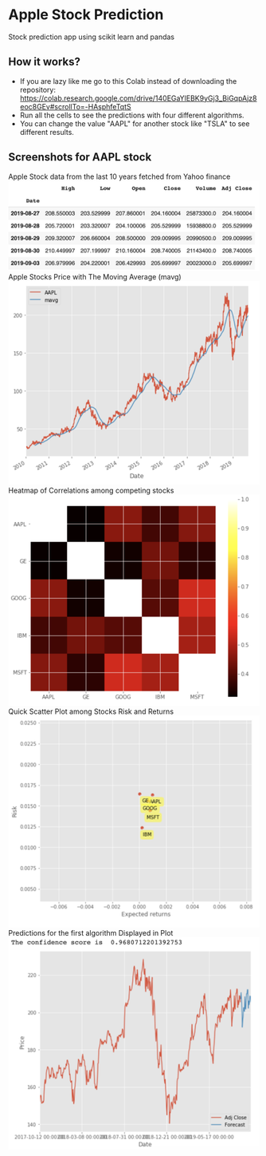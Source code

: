 # Apple Stock Prediction
Stock prediction app using scikit learn and pandas

## How it works?
- If you are lazy like me go to this Colab instead of downloading the repository: https://colab.research.google.com/drive/140EGaYlEBK9yGj3_BiGqpAjz8eoc8GEv#scrollTo=-HAsphfeTqtS
- Run all the cells to see the predictions with four different algorithms.
- You can change the value "AAPL" for another stock like "TSLA" to see different results.

## Screenshots for AAPL stock

<div>
  Apple Stock data from the last 10 years fetched from Yahoo finance
  <img src="public/stock_data.png" />
  <br>
  Apple Stocks Price with The Moving Average (mavg)
  <img src="public/apple_stocks_mavg.png" />
  <br>
  Heatmap of Correlations among competing stocks
  <img src="public/heat_map.png" />
  <br>
  Quick Scatter Plot among Stocks Risk and Returns
  <img src="public/risk_returns.png" />
  <br>
  Predictions for the first algorithm Displayed in Plot
  <img src="public/prediction_model_1.png" />
<div/>
